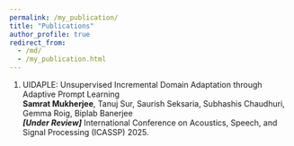 ```yaml
---
permalink: /my_publication/
title: "Publications"
author_profile: true
redirect_from: 
  - /md/
  - /my_publication.html
---
```




   

1. UIDAPLE: Unsupervised Incremental Domain Adaptation through Adaptive Prompt Learning
   <br> **Samrat Mukherjee**, Tanuj Sur, Saurish Seksaria, Subhashis Chaudhuri, Gemma Roig, Biplab Banerjee
   <br> **_[Under Review]_** International Conference on Acoustics, Speech, and Signal Processing (ICASSP) 2025.
